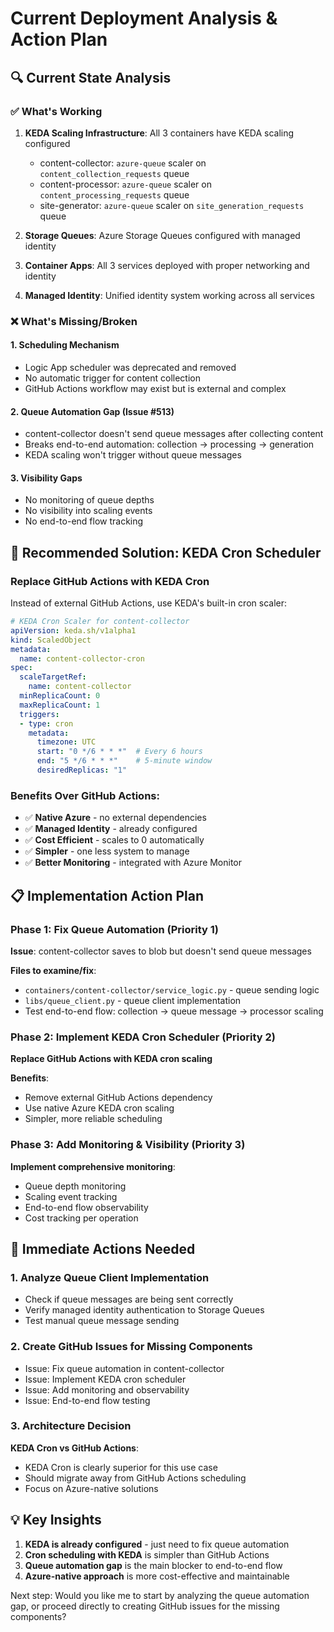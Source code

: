 # Current Deployment Analysis & Action Plan

## 🔍 Current State Analysis

### ✅ What's Working
1. **KEDA Scaling Infrastructure**: All 3 containers have KEDA scaling configured
   - content-collector: `azure-queue` scaler on `content_collection_requests` queue
   - content-processor: `azure-queue` scaler on `content_processing_requests` queue  
   - site-generator: `azure-queue` scaler on `site_generation_requests` queue

2. **Storage Queues**: Azure Storage Queues configured with managed identity
3. **Container Apps**: All 3 services deployed with proper networking and identity
4. **Managed Identity**: Unified identity system working across all services

### ❌ What's Missing/Broken

#### 1. **Scheduling Mechanism** 
- Logic App scheduler was deprecated and removed
- No automatic trigger for content collection
- GitHub Actions workflow may exist but is external and complex

#### 2. **Queue Automation Gap (Issue #513)**
- content-collector doesn't send queue messages after collecting content
- Breaks end-to-end automation: collection → processing → generation
- KEDA scaling won't trigger without queue messages

#### 3. **Visibility Gaps**
- No monitoring of queue depths
- No visibility into scaling events
- No end-to-end flow tracking

## 🎯 Recommended Solution: KEDA Cron Scheduler

### Replace GitHub Actions with KEDA Cron
Instead of external GitHub Actions, use KEDA's built-in cron scaler:

```yaml
# KEDA Cron Scaler for content-collector
apiVersion: keda.sh/v1alpha1
kind: ScaledObject
metadata:
  name: content-collector-cron
spec:
  scaleTargetRef:
    name: content-collector
  minReplicaCount: 0
  maxReplicaCount: 1
  triggers:
  - type: cron
    metadata:
      timezone: UTC
      start: "0 */6 * * *"  # Every 6 hours
      end: "5 */6 * * *"    # 5-minute window
      desiredReplicas: "1"
```

### Benefits Over GitHub Actions:
- ✅ **Native Azure** - no external dependencies
- ✅ **Managed Identity** - already configured
- ✅ **Cost Efficient** - scales to 0 automatically
- ✅ **Simpler** - one less system to manage
- ✅ **Better Monitoring** - integrated with Azure Monitor

## 📋 Implementation Action Plan

### Phase 1: Fix Queue Automation (Priority 1)
**Issue**: content-collector saves to blob but doesn't send queue messages

**Files to examine/fix**:
- `containers/content-collector/service_logic.py` - queue sending logic
- `libs/queue_client.py` - queue client implementation  
- Test end-to-end flow: collection → queue message → processor scaling

### Phase 2: Implement KEDA Cron Scheduler (Priority 2)
**Replace GitHub Actions with KEDA cron scaling**

**Benefits**:
- Remove external GitHub Actions dependency
- Use native Azure KEDA cron scaling
- Simpler, more reliable scheduling

### Phase 3: Add Monitoring & Visibility (Priority 3)
**Implement comprehensive monitoring**:
- Queue depth monitoring
- Scaling event tracking
- End-to-end flow observability
- Cost tracking per operation

## 🔧 Immediate Actions Needed

### 1. Analyze Queue Client Implementation
- Check if queue messages are being sent correctly
- Verify managed identity authentication to Storage Queues
- Test manual queue message sending

### 2. Create GitHub Issues for Missing Components
- Issue: Fix queue automation in content-collector
- Issue: Implement KEDA cron scheduler  
- Issue: Add monitoring and observability
- Issue: End-to-end flow testing

### 3. Architecture Decision
**KEDA Cron vs GitHub Actions**:
- KEDA Cron is clearly superior for this use case
- Should migrate away from GitHub Actions scheduling
- Focus on Azure-native solutions

## 💡 Key Insights

1. **KEDA is already configured** - just need to fix queue automation
2. **Cron scheduling with KEDA** is simpler than GitHub Actions
3. **Queue automation gap** is the main blocker to end-to-end flow
4. **Azure-native approach** is more cost-effective and maintainable

Next step: Would you like me to start by analyzing the queue automation gap, or proceed directly to creating GitHub issues for the missing components?
